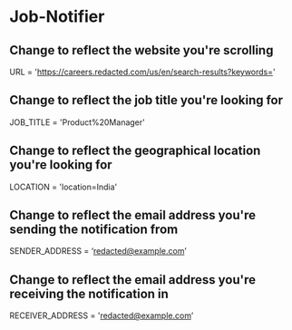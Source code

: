 # Job-Notifier

## Change to reflect the website you're scrolling
URL = 'https://careers.redacted.com/us/en/search-results?keywords='

## Change to reflect the job title you're looking for
JOB_TITLE = 'Product%20Manager'

## Change to reflect the geographical location you're looking for
LOCATION = 'location=India'

## Change to reflect the email address you're sending the notification from
SENDER_ADDRESS = ‘redacted@example.com’

## Change to reflect the email address you're receiving the notification in
RECEIVER_ADDRESS = 'redacted@example.com’
